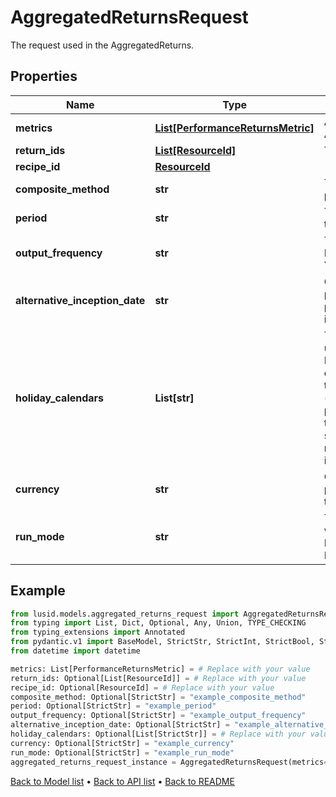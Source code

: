 # AggregatedReturnsRequest

The request used in the AggregatedReturns.
## Properties
Name | Type | Description | Notes
------------ | ------------- | ------------- | -------------
**metrics** | [**List[PerformanceReturnsMetric]**](PerformanceReturnsMetric.md) | A list of metrics to calculate in the AggregatedReturns. | 
**return_ids** | [**List[ResourceId]**](ResourceId.md) | The Scope and code of the returns. | [optional] 
**recipe_id** | [**ResourceId**](ResourceId.md) |  | [optional] 
**composite_method** | **str** | The method used to calculate the Portfolio performance: Equal/Asset. | [optional] 
**period** | **str** | The type of the returns used to calculate the aggregation result: Daily/Monthly. | [optional] 
**output_frequency** | **str** | The type of calculated output: Daily/Weekly/Monthly/Quarterly/Half-Yearly/Yearly. | [optional] 
**alternative_inception_date** | **str** | Optional - either a date, or the key for a portfolio property containing a date. If provided, the given date will override the inception date for this request. | [optional] 
**holiday_calendars** | **List[str]** | The holiday calendar(s) that should be used in determining the date schedule. Holiday calendar(s) are supplied by their codes, for example, &#39;CoppClark&#39;. Note that when the calendars are not available (e.g. when the user has insufficient permissions), a recipe setting will be used to determine whether the whole batch should then fail or whether the calendar not being available should simply be ignored. | [optional] 
**currency** | **str** | Optional - either a string or a property. If provided, the results will be converted to the specified currency | [optional] 
**run_mode** | **str** | The dates the AggregatedReturns output will be calculated: ReturnData/WeekDays/AllDays/MonthEnd. Defaults to ReturnData. | [optional] 
## Example

```python
from lusid.models.aggregated_returns_request import AggregatedReturnsRequest
from typing import List, Dict, Optional, Any, Union, TYPE_CHECKING
from typing_extensions import Annotated
from pydantic.v1 import BaseModel, StrictStr, StrictInt, StrictBool, StrictFloat, StrictBytes, Field, validator, ValidationError, conlist, constr
from datetime import datetime

metrics: List[PerformanceReturnsMetric] = # Replace with your value
return_ids: Optional[List[ResourceId]] = # Replace with your value
recipe_id: Optional[ResourceId] = # Replace with your value
composite_method: Optional[StrictStr] = "example_composite_method"
period: Optional[StrictStr] = "example_period"
output_frequency: Optional[StrictStr] = "example_output_frequency"
alternative_inception_date: Optional[StrictStr] = "example_alternative_inception_date"
holiday_calendars: Optional[List[StrictStr]] = # Replace with your value
currency: Optional[StrictStr] = "example_currency"
run_mode: Optional[StrictStr] = "example_run_mode"
aggregated_returns_request_instance = AggregatedReturnsRequest(metrics=metrics, return_ids=return_ids, recipe_id=recipe_id, composite_method=composite_method, period=period, output_frequency=output_frequency, alternative_inception_date=alternative_inception_date, holiday_calendars=holiday_calendars, currency=currency, run_mode=run_mode)

```

[Back to Model list](../README.md#documentation-for-models) &#8226; [Back to API list](../README.md#documentation-for-api-endpoints) &#8226; [Back to README](../README.md)

